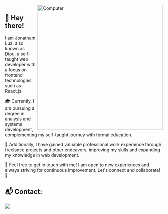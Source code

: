 <img src="https://raw.githubusercontent.com/MicaelliMedeiros/micaellimedeiros/master/image/computer-illustration.png" min-width="400px" max-width="400px" width="400px" align="right" alt="Computer">

## 📌 Hey there!

<p align="left"> 
I am Jonatham Luz, also known as Diou, a self-taught web developer with a focus on frontend technologies such as React.js.

🎓 Currently, I am pursuing a degree in analysis and systems development, complementing my self-taught journey with formal education.

💼 Additionally, I have gained valuable professional work experience through freelance projects and other endeavors, improving my skills and expanding my knowledge in web development.

🌟 Feel free to get in touch with me! I am open to new experiences and always striving for continuous improvement. Let's connect and collaborate! 🚀
</p>

## 📬 Contact:

<p>
  <a href="https://www.linkedin.com/in/jonatham-luz/" target="_blank">
    <img src="https://img.shields.io/badge/LinkedIn-0077B5?style=for-the-badge&logo=linkedin&logoColor=white" /> 
  </a>
</p>
